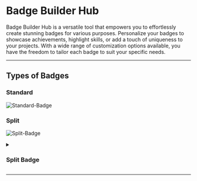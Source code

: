 # Badge Builder Hub
Badge Builder Hub is a versatile tool that empowers you to effortlessly create stunning badges for various purposes. Personalize your badges to showcase achievements, highlight skills, or add a touch of uniqueness to your projects. With a wide range of customization options available, you have the freedom to tailor each badge to suit your specific needs.

---

## Types of Badges

### Standard
![Standard-Badge](https://badge-builder-hub.vercel.app/api/standard-badge)

### Split

![Split-Badge](https://badge-builder-hub.vercel.app/api/split-badge)

<details>
<summary><h3>Split Badge</h3></summary>

### 🖥️ Demo

Default (Unmodified)

![Split-Badge](https://badge-builder-hub.vercel.app/api/split-badge)

```md
![Split-Badge](https://badge-builder-hub.vercel.app/api/split-badge)
```

---

Custom `leftText` & `rightText`

![Split-Badge](https://badge-builder-hub.vercel.app/api/split-badge?leftText=Hello&rightText=World)

```md
![Split-Badge](https://badge-builder-hub.vercel.app/api/split-badge?leftText=Hello&rightText=World)
```

---

Custom `leftText`, `rightText`, & `textColor`

![Split-Badge](https://badge-builder-hub.vercel.app/api/split-badge?leftText=Hello&rightText=World&textColor=000)

```md
![Split-Badge](https://badge-builder-hub.vercel.app/api/split-badge?leftText=Hello&rightText=World&textColor=000)
```

---

Custom `leftText`, `rightText`, `textColor`, & `leftTextColor`

&#9432; `leftTextColor` & `rightTextColor` overrides `textColor`

![Split-Badge](https://badge-builder-hub.vercel.app/api/split-badge?leftText=Hello&rightText=World&textColor=000&leftTextColor=f5f5f5)

```md
![Split-Badge](https://badge-builder-hub.vercel.app/api/split-badge?leftText=Hello&rightText=World&textColor=000&leftTextColor=f5f5f5)
```

---

Custom `leftText`, `rightText`, `leftSectionColor`, & `rightSectionColor`

![Split-Badge](https://badge-builder-hub.vercel.app/api/split-badge?leftText=Hello&rightText=World&leftSectionColor=333&rightSectionColor=6660e0)

```md
![Split-Badge](https://badge-builder-hub.vercel.app/api/split-badge?leftText=Hello&rightText=World&leftSectionColor=333&rightSectionColor=6660e0)
```

---

Custom `leftText`, `rightText`, `leftTextColor`, `rightTextColor`, `leftSectionColor`, & `rightSectionColor`

![Split-Badge](https://badge-builder-hub.vercel.app/api/split-badge?leftText=Hello&rightText=World&leftTextColor=3BA6E5&rightTextColor=333&leftSectionColor=333&rightSectionColor=3BA6E5)

```md
![Split-Badge](https://badge-builder-hub.vercel.app/api/split-badge?leftText=Hello&rightText=World&leftTextColor=3BA6E5&rightTextColor=333&leftSectionColor=333&rightSectionColor=3BA6E5)
```

---

### ⚙️ Customization

You can customize the 'Split Badge' by providing query parameters in the URL.

Query parameters are added after the main URL using the '?' character, followed by a series of key=value pairs, separated by '&'.

> 🔍 Example:
> ```md
> https://badge-builder-hub.vercel.app/api/split-badge?leftText=Hello&rightText=World
> ```
>
> In this example:
> - `https://badge-builder-hub.vercel.app/api/split-badge` is the main URL.
> - `'leftText'` is a parameter key and `'Hello'` is its value.
> - `'rightText'` is another parameter key and `'World'` is its value.

##### Available Query Parameters

| Query Parameters    | Description                                                   |
| ------------------- | ------------------------------------------------------------- |
| `leftText`          | Customize the text on the left.                               |
| `rightText`         | Customize the text on the right.                              |
| `roundCorners`      | Set to 'false' to turn off the rounded corners of the badge. Default is 'true'. |
| `boldText`          | Set to 'true' to bold the `leftText` and `rightText`. Default is 'false'. |
| `boldLeftText`      | Set to 'true' to bold the `leftText`. Default is 'false'.                 |
| `boldRightText`     | Set to 'true' to bold the `rightText`. Default is 'false'.                |
| `textColor`         | Customize the color of the text.                              |
| `leftTextColor `    | Customize the color of the left text. Overrides `textColor`.  |
| `rightTextColor `   | Customize the color of the right text. Overrides `textColor`. |
| `leftSectionColor`  | Customize the color of the left section.                      |
| `rightSectionColor` | Customize the color of the right section.                     |

---

</details>

---